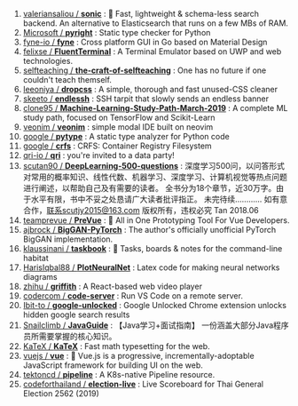 1. [valeriansaliou / **sonic**](https://github.com/valeriansaliou/sonic) : 🦔 Fast, lightweight & schema-less search backend. An alternative to Elasticsearch that runs on a few MBs of RAM.
1. [Microsoft / **pyright**](https://github.com/Microsoft/pyright) : Static type checker for Python
1. [fyne-io / **fyne**](https://github.com/fyne-io/fyne) : Cross platform GUI in Go based on Material Design
1. [felixse / **FluentTerminal**](https://github.com/felixse/FluentTerminal) : A Terminal Emulator based on UWP and web technologies.
1. [selfteaching / **the-craft-of-selfteaching**](https://github.com/selfteaching/the-craft-of-selfteaching) : One has no future if one couldn't teach themself.
1. [leeoniya / **dropcss**](https://github.com/leeoniya/dropcss) : A simple, thorough and fast unused-CSS cleaner
1. [skeeto / **endlessh**](https://github.com/skeeto/endlessh) : SSH tarpit that slowly sends an endless banner
1. [clone95 / **Machine-Learning-Study-Path-March-2019**](https://github.com/clone95/Machine-Learning-Study-Path-March-2019) : A complete ML study path, focused on TensorFlow and Scikit-Learn
1. [veonim / **veonim**](https://github.com/veonim/veonim) : simple modal IDE built on neovim
1. [google / **pytype**](https://github.com/google/pytype) : A static type analyzer for Python code
1. [google / **crfs**](https://github.com/google/crfs) : CRFS: Container Registry Filesystem
1. [qri-io / **qri**](https://github.com/qri-io/qri) : you're invited to a data party!
1. [scutan90 / **DeepLearning-500-questions**](https://github.com/scutan90/DeepLearning-500-questions) : 深度学习500问，以问答形式对常用的概率知识、线性代数、机器学习、深度学习、计算机视觉等热点问题进行阐述，以帮助自己及有需要的读者。 全书分为18个章节，近30万字。由于水平有限，书中不妥之处恳请广大读者批评指正。 未完待续............ 如有意合作，联系scutjy2015@163.com 版权所有，违权必究 Tan 2018.06
1. [teamprevue / **PreVue**](https://github.com/teamprevue/PreVue) : 🎨 All in One Prototyping Tool For Vue Developers.
1. [ajbrock / **BigGAN-PyTorch**](https://github.com/ajbrock/BigGAN-PyTorch) : The author's officially unofficial PyTorch BigGAN implementation.
1. [klaussinani / **taskbook**](https://github.com/klaussinani/taskbook) : 📓 Tasks, boards & notes for the command-line habitat
1. [HarisIqbal88 / **PlotNeuralNet**](https://github.com/HarisIqbal88/PlotNeuralNet) : Latex code for making neural networks diagrams
1. [zhihu / **griffith**](https://github.com/zhihu/griffith) : A React-based web video player
1. [codercom / **code-server**](https://github.com/codercom/code-server) : Run VS Code on a remote server.
1. [Ibit-to / **google-unlocked**](https://github.com/Ibit-to/google-unlocked) : Google Unlocked Chrome extension unlocks hidden google search results
1. [Snailclimb / **JavaGuide**](https://github.com/Snailclimb/JavaGuide) : 【Java学习+面试指南】 一份涵盖大部分Java程序员所需要掌握的核心知识。
1. [KaTeX / **KaTeX**](https://github.com/KaTeX/KaTeX) : Fast math typesetting for the web.
1. [vuejs / **vue**](https://github.com/vuejs/vue) : 🖖 Vue.js is a progressive, incrementally-adoptable JavaScript framework for building UI on the web.
1. [tektoncd / **pipeline**](https://github.com/tektoncd/pipeline) : A K8s-native Pipeline resource.
1. [codeforthailand / **election-live**](https://github.com/codeforthailand/election-live) : Live Scoreboard for Thai General Election 2562 (2019)